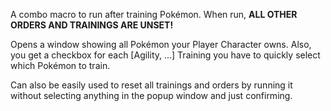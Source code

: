 A combo macro to run after training Pokémon.
When run, **ALL OTHER ORDERS AND TRAININGS ARE UNSET!** 

Opens a window showing all Pokémon your Player Character owns. Also,
you get a checkbox for each [Agility, ...] Training you have to quickly
select which Pokémon to train.

Can also be easily used to reset all trainings and orders by running it
without selecting anything in the popup window and just confirming.